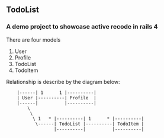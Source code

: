 ## TodoList

### A demo project to showcase active recode in rails 4

There are four models

  1. User
  2. Profile
  3. TodoList
  4. TodoItem

  Relationship is describe by the diagram below:

        |------| 1      1 |----------|
        | User |----------| Profile  |
        |------|          |----------|
            \
             \
              \ 1   * |----------| 1      * |----------|
               \------| TodoList |----------| TodoItem | 
                      |----------|          |----------|